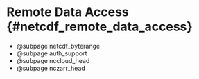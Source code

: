 # Remote Data Access {#netcdf_remote_data_access}

- @subpage netcdf_byterange
- @subpage auth_support
- @subpage nccloud_head
- @subpage nczarr_head